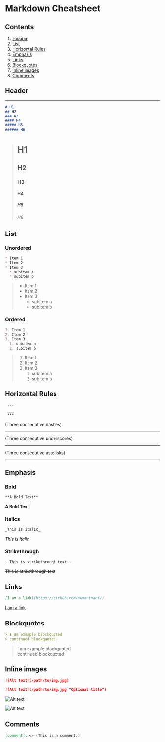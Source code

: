 # Markdown Cheatsheet

## Contents
1. [Header](#header)
2. [List](#list)
3. [Horizontal Rules](#horizontal-rules)
4. [Emphasis](#emphasis)
5. [Links](#links)
6. [Blockquotes](#blockquotes)
7. [Inline images](#inline-images)
8. [Comments](#comments)

## Header
---
```markdown
# H1
## H2
### H3
#### H4
##### H5
###### H6
```
> # H1
> ## H2
> ### H3
> #### H4
> ##### H5
> ###### H6

## List 
### Unordered 
```markdown
* Item 1
* Item 2
* Item 3
  * subitem a
  * subitem b
```
> * Item 1
> * Item 2
> * Item 3
>   * subitem a
>   * subitem b

### Ordered 
```markdown
1. Item 1
2. Item 2
3. Item 3
  1. subitem a
  2. subitem b
```
> 1. Item 1
> 2. Item 2
> 3. Item 3
>    1. subitem a
>    2. subitem b

## Horizontal Rules
```markdown
 ---
 ___
 *** 
 ```
 (Three consecutive dashes) 
 
 --- 
 (Three consecutive underscores) 
 
 ___
 (Three consecutive asterisks) 
 
 *** 

## Emphasis 
### Bold
```markdown
**A Bold Text**
```
**A Bold Text**

### Italics
```markdown
_This is italic_
```
_This is italic_

### Strikethrough
```markdown
~~This is strikethrough text~~
```
~~This is strikethrough text~~

## Links
```markdown
[I am a link](https://github.com/sumantmani/)
```
[I am a link](https://github.com/sumantmani/)

## Blockquotes
```markdown
> I am example blockquoted
> continued blockquoted
```
> I am example blockquoted  
> continued blockquoted

## Inline images
```markdown
![Alt text](/path/to/img.jpg)

![Alt text](/path/to/img.jpg "Optional title")
```
![Alt text](/path/to/img.jpg)

![Alt text](/path/to/img.jpg "Optional title")

## Comments
```markdown
[comment]: <> (This is a comment.)
```
[comment]: <> (This is a comment.)
